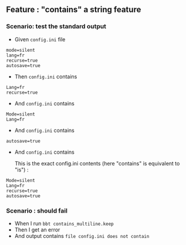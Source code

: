 ## Feature : "contains" a string feature

### Scenario: test the standard output

- Given `config.ini` file
```
mode=silent
lang=fr  
recurse=true 
autosave=true
```

- Then `config.ini` contains
```
Lang=fr
recurse=true
```

- And `config.ini` contains 
```
Mode=silent
Lang=fr
```

- And `config.ini` contains 
```
autosave=true
```

- And `config.ini` contains 
  
  This is the exact config.ini contents (here "contains" is equivalent to "is") :

```
Mode=silent
Lang=fr
recurse=true
autosave=true
```

### Scenario : should fail

- When I run `bbt contains_multiline.keep`
- Then I get an error
- And output contains `file config.ini does not contain`
